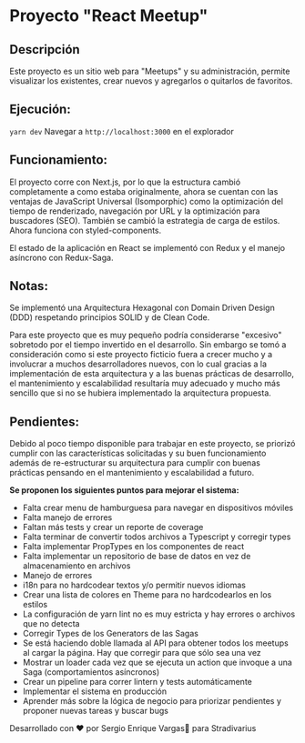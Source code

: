 # Proyecto "React Meetup"

## Descripción
Este proyecto es un sitio web para "Meetups" y su administración, permite visualizar los existentes, crear nuevos y agregarlos o quitarlos de favoritos.

## Ejecución:
`yarn dev`
Navegar a `http://localhost:3000` en el explorador

## Funcionamiento:
El proyecto corre con Next.js, por lo que la estructura cambió completamente a como estaba originalmente, ahora se cuentan con las ventajas de JavaScript Universal (Isomporphic) como la optimización del tiempo de renderizado, navegación por URL y la optimización para buscadores (SEO). También se cambió la estrategia de carga de estilos. Ahora funciona con styled-components.

El estado de la aplicación en React se implementó con Redux y el manejo asíncrono con Redux-Saga.

## Notas:
Se implementó una Arquitectura Hexagonal con Domain Driven Design (DDD) respetando principios SOLID y de Clean Code.

Para este proyecto que es muy pequeño podría considerarse "excesivo" sobretodo por el tiempo invertido en el desarrollo. Sin embargo se tomó a consideración como si este proyecto ficticio fuera a crecer mucho y a involucrar a muchos desarrolladores nuevos, con lo cual gracias a la implementación de esta arquitectura y a las buenas prácticas de desarrollo, el mantenimiento y escalabilidad resultaría muy adecuado y mucho más sencillo que si no se hubiera implementado la arquitectura propuesta.

## Pendientes:
Debido al poco tiempo disponible para trabajar en este proyecto, se priorizó cumplir con las características solicitadas y su buen funcionamiento además de re-estructurar su arquitectura para cumplir con buenas prácticas pensando en el mantenimiento y escalabilidad a futuro.

**Se proponen los siguientes puntos para mejorar el sistema:**
- Falta crear menu de hamburguesa para navegar en dispositivos móviles
- Falta manejo de errores
- Faltan más tests y crear un reporte de coverage
- Falta terminar de convertir todos archivos a Typescript y corregir types
- Falta implementar PropTypes en los componentes de react
- Falta implementar un repositorio de base de datos en vez de almacenamiento en archivos
- Manejo de errores
- i18n para no hardcodear textos y/o permitir nuevos idiomas
- Crear una lista de colores en Theme para no hardcodearlos en los estilos
- La configuración de yarn lint no es muy estricta y hay errores o archivos que no detecta
- Corregir Types de los Generators de las Sagas
- Se está haciendo doble llamada al API para obtener todos los meetups al cargar la página. Hay que corregir para que sólo sea una vez
- Mostrar un loader cada vez que se ejecuta un action que invoque a una Saga (comportamientos asíncronos)
- Crear un pipeline para correr lintern y tests automáticamente
- Implementar el sistema en producción
- Aprender más sobre la lógica de negocio para priorizar pendientes y proponer nuevas tareas y buscar bugs


Desarrollado con ❤️ por Sergio Enrique Vargas🦊 para Stradivarius